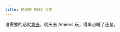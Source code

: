 ```yaml
---
title: 整理的 MQ02 公式
---
```


谁需要的话就[拿去](https://www.dropbox.com/s/zwaywfbxg94xm8m/MQ02.pdf)，明天去 Amiens 玩，得早点睡了还是。